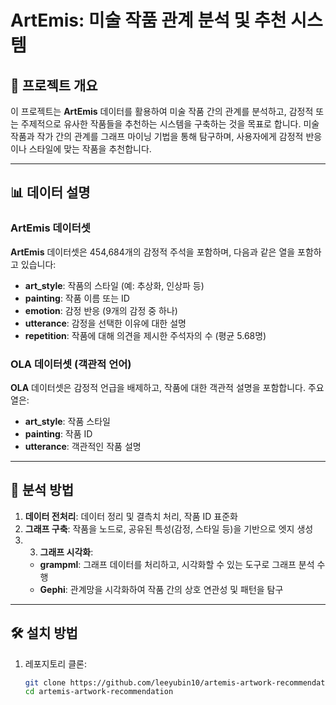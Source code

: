 # ArtEmis: 미술 작품 관계 분석 및 추천 시스템

## 📌 프로젝트 개요
이 프로젝트는 **ArtEmis** 데이터를 활용하여 미술 작품 간의 관계를 분석하고, 감정적 또는 주제적으로 유사한 작품들을 추천하는 시스템을 구축하는 것을 목표로 합니다. 미술 작품과 작가 간의 관계를 그래프 마이닝 기법을 통해 탐구하며, 사용자에게 감정적 반응이나 스타일에 맞는 작품을 추천합니다.

---

## 📊 데이터 설명

### ArtEmis 데이터셋
**ArtEmis** 데이터셋은 454,684개의 감정적 주석을 포함하며, 다음과 같은 열을 포함하고 있습니다:
- **art_style**: 작품의 스타일 (예: 추상화, 인상파 등)
- **painting**: 작품 이름 또는 ID
- **emotion**: 감정 반응 (9개의 감정 중 하나)
- **utterance**: 감정을 선택한 이유에 대한 설명
- **repetition**: 작품에 대해 의견을 제시한 주석자의 수 (평균 5.68명)

### OLA 데이터셋 (객관적 언어)
**OLA** 데이터셋은 감정적 언급을 배제하고, 작품에 대한 객관적 설명을 포함합니다. 주요 열은:
- **art_style**: 작품 스타일
- **painting**: 작품 ID
- **utterance**: 객관적인 작품 설명

---

## 🔎 분석 방법
1. **데이터 전처리**: 데이터 정리 및 결측치 처리, 작품 ID 표준화
2. **그래프 구축**: 작품을 노드로, 공유된 특성(감정, 스타일 등)을 기반으로 엣지 생성
3. 3. **그래프 시각화**: 
   - **grampml**: 그래프 데이터를 처리하고, 시각화할 수 있는 도구로 그래프 분석 수행
   - **Gephi**: 관계망을 시각화하여 작품 간의 상호 연관성 및 패턴을 탐구

---

## 🛠️ 설치 방법

1. 레포지토리 클론:
   ```bash
   git clone https://github.com/leeyubin10/artemis-artwork-recommendation.git
   cd artemis-artwork-recommendation

